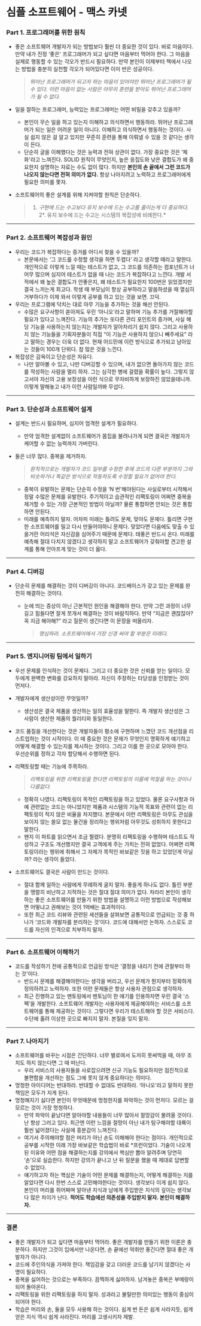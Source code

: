 # 심플 소프트웨어 - 맥스 카넷

### Part 1. 프로그래머를 위한 원칙

- 좋은 소프트웨어 개발자가 되는 방법보다 훨씬 더 중요한 것이 있다. 바로 마음이다. 만약 내가 진정 ‘좋은' 프로그래머가 되고 싶다면 마음부터 먹어야 한다. 그 마음을 실제로 행동할 수 있는 각오가 반드시 필요하다. 만약 본인이 이제부터 책에서 나오는 방법을 충분히 실천할 각오가 되어있다면 이미 반은 성공이다.
    
    > *뛰어난 프로그래머가 되고자 하는 마음이 있어야만 뛰어난 프로그래머가 될 수 있다. 이런 마음이 없는 사람은 아무리 훈련을 받아도 뛰어난 프로그래머가 될 수 없다.*
    > 
- 일을 잘하는 프로그래머, 능력있는 프로그래머는 어떤 비밀을 갖추고 있을까?
    - 본인이 무슨 일을 하고 있는지 이해하고 의식하면서 행동하라. 뛰어난 프로그래머가 되는 일은 어려운 일이 아니다. 이해하고 의식하면서 행동하는 것이다. 사실 쉽지 않은 걸 알고 있지만 꾸준히 훈련을 통해 이뤄낼 수 있을 것 같다는 생각이 든다.
    - 단순히 글을 이해했다는 것은 능력과 전혀 상관이 없다. 가장 중요한 것은 ‘체화'라고 느껴진다. SOLID 원칙이 무엇인지, 높은 응집도와 낮은 결합도가 왜 중요한지 설명하는 자료는 수도 없이 많다. 하지만 **본인의 손 끝에서 그런 코드가 나오지 않는다면 전혀 의미가 없다.** 항상 나아지려고 노력하고 프로그래머에게 필요한 의미를 쫓자.
- 소프트웨어의 좋은 설계를 위해 지켜야할 원칙은 단순하다.
    
    > 1. *구현에 드는 수고보다 유지 보수에 드는 수고를 줄이는게 더 중요하다.*
    2*. 유지 보수에 드는 수고는 시스템의 복잡성에 비례한다.*
    > 

---

### Part 2. 소프트웨어 복잡성과 원인

- 우리는 코드가 복잡하다는 증거를 어디서 찾을 수 있을까?
    - 본문에서는 ‘그 코드를 수정할 생각을 하면 두렵다’ 라고 생각할 때라고 말한다. 개인적으로 이렇게 느낄 때는 테스트가 없고, 그 코드를 의존하는 컴포넌트가 너어무 많으며 심지어 테스트가 없을 때 나는 코드가 복잡하다고 느낀다. 개발 서적에서 왜 높은 결합도가 안좋은지, 왜 테스트가 필요한지 100번은 읽었겠지만 결국 느끼는게 최고다. 학생 때 부모님이 항상 공부하라고 말씀하셨을 때 열심히 거부하다가 이제 와서 이렇게 공부를 하고 있는 것을 보면. 끄덕.
- 우리는 프로그램에 닥치는 대로 아무 기능을 추가하는 것을 해선 안된다.
    - 수많은 요구사항이 쏟아져도 우린 ‘아니오'라고 말하며 기능 추가를 거절해야할 필요가 있다고 느껴진다. 기능의 추가는 또다른 관리 포인트의 증가며, 사실 해당 기능을 사용하는지 않는지는 개발자가 알아차리기 쉽지 않다. 그리고 사용하지 않는 기능들을 기획자분들이 직접 “이 기능은 사용하지 않으니 빼주세요" 라고 말하는 경우는 더욱 더 없다. 현재 어드민에 이런 방식으로 추가되고 남아있는 것들이 100개 단위다. 참 많은 것을 느낀다.
- 복잡성은 감옥이고 단순성은 자유다.
    - 나만 알아볼 수 있고, 나만 디버깅할 수 있으며, 내가 없으면 돌아가지 않는 코드를 작성하는 사람을 멀리 하자. 그는 심각한 병에 걸렸을 확률이 높다. 그렇지 않고서야 자신의 고용 보장성을 이런 식으로 무자비하게 보장하진 않았을테니까. 이렇게 말해놓고 내가 이런 사람일까봐 무섭다.

---

### Part 3. 단순성과 소프트웨어 설계

- 설계는 반드시 필요하며, 심지어 엄격한 설계가 필요하다.
    - 만약 엄격한 설계없이 소프트웨어가 몸집을 불려나가게 되면 결국은 개발자가 케어할 수 없는 능력까지 가버린다.
- 둘은 너무 많다. 중복을 제거하자.
    
    > *원칙적으로는 개발자가 코드 일부를 수정한 후에 코드의 다른 부분까지 그와 비슷하거나 똑같은 방식으로 작동하도록 수정할 필요가 없어야 한다.*
    > 
    - 중복이 유발하는 문제는 단순히 수정을 ‘N 번'해야된다는 사실로부터 시작해서 정말 수많은 문제를 유발한다. 주기적이고 습관적인 리팩토링이 어쩌면 중복을 제거할 수 있는 가장 근본적인 방법이 아닐까? 물론 통합하면 안되는 것은 통합하면 안된다.
    - 미래를 예측하지 말자. 어차피 미래는 틀려도 문제, 맞아도 문제다. 틀리면 구현한 소프트웨어를 밀고 다시 만들어야하니 문제다. 맞았다면 다음에도 맞출 수 있을거란 어리석은 자신감을 심어주기 때문에 문제다. 태풍은 반드시 온다. 미래를 예측해 절대 다치지 않겠다고 생각하지 말고 소프트웨어가 갖춰야할 견고한 설계를 통해 안아프게 맞는 것이 더 옳다.

---

### Part 4. 디버깅

- 단순히 문제를 해결하는 것이 디버깅이 아니다. 코드베이스가 갖고 있는 문제를 완전히 해결하는 것이다.
    - 눈에 띄는 증상이 아닌 근본적인 원인을 해결해야 한다. 만약 그런 과정이 너무 길고 힘들다면 잘게 쪼개서 해결하는 것이 바람직하다. 만약 “지금은 괜찮잖아? 꼭 지금 해야해?” 라고 질문이 생긴다면 이 문장을 떠올리자.
        
        > *명심하라. 소프트웨어에서 가장 신경 써야 할 부분은 미래다.*
        > 

---

### Part 5. 엔지니어링 팀에서 일하기

- 우선 문제를 인식하는 것이 문제다. 그리고 더 중요한 것은 신뢰를 얻는 일이다. 모두에게 완벽한 변화를 강요하지 말아라. 자신이 주장하는 타당성을 인정받는 것이 먼저다.
- 개발자에게 생산성이란 무엇일까?
    - 생산성은 결국 제품을 생산하는 일의 효율성을 말한다. 즉 개발자 생산성은 그 사람이 생산한 제품의 퀄리티와 동일한다.
- 코드 품질을 개선한다는 것은 개발자들이 평소에 구현하며 느꼈던 코드 개선점을 리스트업하는 것이 시작이다. 이 때 중요한 것은 문제가 무엇인지 명확하게 얘기하고 어떻게 해결할 수 있는지를 제시하는 것이다. 그리고 이를 한 곳으로 모아야 한다. 우선순위를 정하고 각자 할당해서 수행하면 된다.
- 리팩토링할 때는 기능에 주목하라.
    
    > *리팩토링을 위한 리팩토링을 한다면 리팩토링의 이름에 먹칠을 하는 것이나 다름없다.*
    > 
    - 정확히 나였다. 리팩토링이 목적인 리팩토링을 하고 있었다. 물론 요구사항과 아예 관련없는 코드는 아니었지만 제품과 시스템의 기능적 목표와 관련이 없는 리팩토링이 적지 않은 비율을 차지했다. 본문에서 이런 리팩토링은 아무도 관심을 보이지 않는 쓸모 없는 물건을 정리하는 행위처럼 아무것도 성취하지 못한다고 말한다.
    - 왠지 이 파트를 읽으면서 조금 찔렸다. 분명히 리팩토링을 수행하며 테스트도 작성하고 구조도 개선했지만 결국 고객에게 주는 가치는 전혀 없었다. 어쩌면 리팩토링이라는 행위에 취해서 그 자체가 목적인 바보같은 짓을 하고 있었던게 아닐까? 라는 생각이 들었다.
- 소프트웨어도 결국은 사람이 만드는 것이다.
    - 절대 함께 일하는 사람에게 무례하게 굴지 말자. 좋을게 하나도 없다. 틀린 부분을 맹렬히 비난하고 지적하는 것은 절대 절대 의미가 없다. 차라리 본인이 생각하는 좋은 소프트웨어를 만들기 위한 방법을 설명하고 이런 방법으로 작성해보면 어떻냐고 권해보는 것이 1억배는 효과적이다.
    - 또한 최근 코드 리뷰와 관련된 세션들을 살펴보면 공통적으로 언급되는 것 중 하나가 ‘코드와 개발자를 분리하는 것’이다. 코드에 대해서만 논하자. 스스로도 코드를 자신의 인격으로 치부하지 말자.

---

### Part 6. 소프트웨어 이해하기

- 코드를 작성하기 전에 공통적으로 언급된 방식은 ‘결정을 내리기 전에 관찰부터 하는 것'이다.
    - 반드시 문제를 해결해야한다는 생각을 버리고, 우선 문제가 뭔지부터 정확하게 정의하려고 노력하자. 또한 이런 문제들은 항상 사용자 관점으로 생각하자.
    - 최근 진행하고 있는 멘토링에서 멘토님이 한 얘기를 인용하자면 우린 결국 ‘스펙’을 개발한다. 소프트웨어 개발자는 사용자에게 제공해야하는 서비스를 소프트웨어를 통해 제공하는 것이다. 그렇다면 우리가 테스트해야 할 것은 서비스다. 수단에 홀려 이상한 곳으로 빠지지 말자. 본질을 잊지 말자.

---

### Part 7. 나아지기

- 소프트웨어를 바꾸는 시점은 간단하다. 너무 별로여서 도저히 못써먹을 때, 아무 조치도 하지 않는다면 그 때 떠난다.
    - 우리 서비스의 사용자들을 사로잡으려면 신규 기능도 필요하지만 점진적으로 불편함을 개선하는 점도 그에 못지 않게 중요하다는 의미다.
- 멍청한 아이디어는 반대하라. 반대할 수 없대도 반대하라. ‘아니오'라고 말하지 못한 책임은 모두가 지게 된다.
- 멍청해지기 싫다면 본인이 무엇때문에 멍청한지를 파악하는 것이 먼저다. 모르는 걸 모르는 것이 가장 멍청하다.
    - 만약 파악이 끝났다면 알아야할 내용들이 너무 많아서 절망감이 몰려올 것이다. 난 항상 그러고 있다. 최근엔 이런 느낌을 절망이 아닌 내가 탐구해야할 대륙이 훨씬 넓어졌다는 사실에 흥분감이 느껴진다.
    - 여기서 주의해야할 점은 머리가 아닌 손도 이해해야 한다는 점이다. 개인적으로 공부를 시작한 이래 가장 바보같은 학습법이 바로 *프런이었다. 기술이 나오게 된 이유와 어떤 점을 해결하는지를 강의에서 핵심만 뽑아 알려주며 당연히 ‘손’으로 실습한다. 하지만 강의가 끝나고 난 뒤 질문을 했을 때 제대로 답변할 수 없었다.
    - 얘기하고자 하는 핵심은 기술이 어떤 문제를 해결하는지, 어떻게 해결하는 지를 알았다면 다시 한번 스스로 고민해야한다는 것이다. 생각보다 이게 쉽지 않다. 본인이 머리를 쥐어짜며 알아낸 지식과 남에게 주입받은 지식의 깊이는 생각보다 많은 차이가 난다. **적어도 학습에선 의존성을 주입받지 말자. 본인이 해결하자.**

---

### 결론

- 좋은 개발자가 되고 싶다면 마음부터 먹어라. 좋은 개발자를 만들기 위한 이론은 충분하다. 하지만 그것이 입에서만 나온다면, 손 끝에선 악취만 풍긴다면 절대 좋은 개발자가 아니다.
- 코드에 주인의식을 가져야 한다. 책임감을 갖고 더러운 코드를 남기지 않겠다는 사명이 필요하다.
- 중복을 싫어하는 것으로는 부족하다. 끔찍하게 싫어하자. 남겨놓은 중복은 부메랑이 되어 돌아온다.
- 리팩토링을 위한 리팩토링을 하지 말자. 성과라고 불릴만한 의미있는 행동이 중심이 되어야 한다.
- 학습은 머리와 손, 둘을 모두 사용해 하는 것이다. 쉽게 번 돈은 쉽게 사라지듯, 쉽게 얻은 지식 역시 쉽게 사라진다. 머리를 고생시키자 제발.